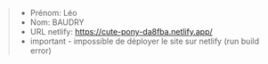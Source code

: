 > - Prénom: Léo 
> - Nom: BAUDRY 
> - URL netlify: https://cute-pony-da8fba.netlify.app/
> - important - impossible de déployer le site sur netlify (run build error)